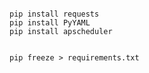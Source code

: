 
```shell

pip install requests
pip install PyYAML
pip install apscheduler
```

```shell

pip freeze > requirements.txt
```